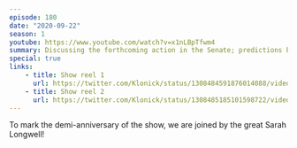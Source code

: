 ```yaml
---
episode: 180
date: "2020-09-22"
season: 1
youtube: https://www.youtube.com/watch?v=x1nLBpTfwm4
summary: Discussing the forthcoming action in the Senate; predictions both optimistic and pessimistic
special: true
links:
    - title: Show reel 1
      url: https://twitter.com/Klonick/status/1308484591876014088/video/1
    - title: Show reel 2
      url: https://twitter.com/Klonick/status/1308485185101598722/video/1
---
```

To mark the demi-anniversary of the show, we are joined by the great Sarah Longwell!
